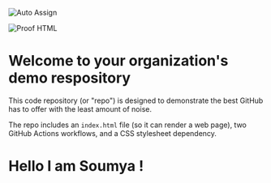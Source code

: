![Auto Assign](https://github.com/SAIS-DEV/demo-repository/actions/workflows/auto-assign.yml/badge.svg)

![Proof HTML](https://github.com/SAIS-DEV/demo-repository/actions/workflows/proof-html.yml/badge.svg)

# Welcome to your organization's demo respository
This code repository (or "repo") is designed to demonstrate the best GitHub has to offer with the least amount of noise.

The repo includes an `index.html` file (so it can render a web page), two GitHub Actions workflows, and a CSS stylesheet dependency.
# Hello I am Soumya !
